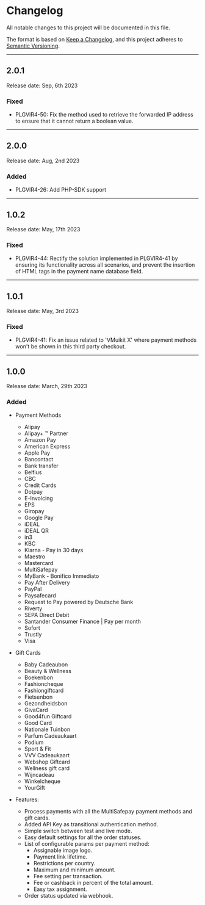 # Changelog
All notable changes to this project will be documented in this file.

The format is based on [Keep a Changelog](https://keepachangelog.com/en/1.0.0/),
and this project adheres to [Semantic Versioning](https://semver.org/spec/v2.0.0.html).

***

## 2.0.1
Release date: Sep, 6th 2023

### Fixed
+ PLGVIR4-50: Fix the method used to retrieve the forwarded IP address to ensure that it cannot return a boolean value.

***

## 2.0.0
Release date: Aug, 2nd 2023

### Added
+ PLGVIR4-26: Add PHP-SDK support

***

## 1.0.2
Release date: May, 17th 2023

### Fixed
+ PLGVIR4-44: Rectify the solution implemented in PLGVIR4-41 by ensuring its functionality across all scenarios, and prevent the insertion of HTML tags in the payment name database field.

***

## 1.0.1
Release date: May, 3rd 2023

### Fixed
+ PLGVIR4-41: Fix an issue related to 'VMuikit X' where payment methods won't be shown in this third party checkout.

***

## 1.0.0
Release date: March, 29th 2023

### Added
+ Payment Methods
    - Alipay
    - Alipay+ ™ Partner
    - Amazon Pay
    - American Express
    - Apple Pay
    - Bancontact
    - Bank transfer
    - Belfius
    - CBC
    - Credit Cards
    - Dotpay
    - E-Invoicing
    - EPS
    - Giropay
    - Google Pay
    - iDEAL
    - iDEAL QR
    - in3
    - KBC
    - Klarna - Pay in 30 days
    - Maestro
    - Mastercard
    - MultiSafepay
    - MyBank - Bonifico Immediato
    - Pay After Delivery
    - PayPal
    - Paysafecard
    - Request to Pay powered by Deutsche Bank
    - Riverty
    - SEPA Direct Debit
    - Santander Consumer Finance | Pay per month
    - Sofort
    - Trustly
    - Visa

+ Gift Cards
    - Baby Cadeaubon
    - Beauty & Wellness
    - Boekenbon
    - Fashioncheque
    - Fashiongiftcard
    - Fietsenbon
    - Gezondheidsbon
    - GivaCard
    - Good4fun Giftcard
    - Good Card
    - Nationale Tuinbon
    - Parfum Cadeaukaart
    - Podium
    - Sport & Fit
    - VVV Cadeaukaart
    - Webshop Giftcard
    - Wellness gift card
    - Wijncadeau
    - Winkelcheque
    - YourGift

+ Features:
    - Process payments with all the MultiSafepay payment methods and gift cards.
    - Added API Key as transitional authentication method.
    - Simple switch between test and live mode.
    - Easy default settings for all the order statuses.
    - List of configurable params per payment method:
        - Assignable image logo.
        - Payment link lifetime.
        - Restrictions per country.
        - Maximum and minimum amount.
        - Fee setting per transaction.
        - Fee or cashback in percent of the total amount.
        - Easy tax assignment.
    - Order status updated via webhook.
